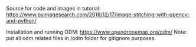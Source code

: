 Source for code and images in tutorial:
https://www.pyimagesearch.com/2018/12/17/image-stitching-with-opencv-and-python/

Installation and running ODM:
https://www.opendronemap.org/odm/
Note: put all odm related files in /odm folder for gitignore purposes.